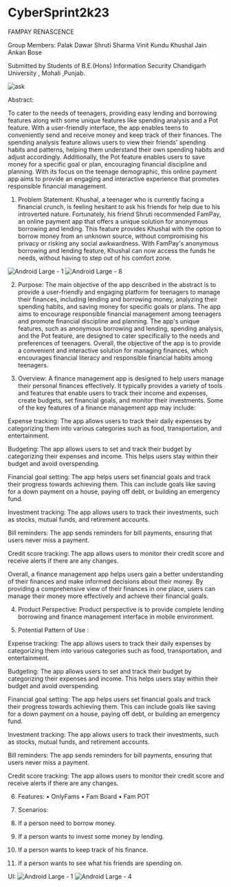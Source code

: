 ﻿# CyberSprint2k23

FAMPAY  RENASCENCE


Group Members:
Palak Dawar
Shruti Sharma
Vinit Kundu
Khushal Jain
Ankan Bose



Submitted by Students of  B.E.(Hons) Information Security
Chandigarh University , Mohali ,Punjab.

![ask](https://user-images.githubusercontent.com/72563220/227749883-04ff7322-c085-49f1-8bd6-c6cf07e26a86.png)



Abstract:

To cater to the needs of teenagers, providing easy lending and borrowing features along with some unique features like spending analysis and a Pot feature. With a user-friendly interface, the app enables teens to conveniently send and receive money and keep track of their finances. The spending analysis feature allows users to view their friends' spending habits and patterns, helping them understand their own spending habits and adjust accordingly. Additionally, the Pot feature enables users to save money for a specific goal or plan, encouraging financial discipline and planning. With its focus on the teenage demographic, this online payment app aims to provide an engaging and interactive experience that promotes responsible financial management.



1.	Problem Statement:
Khushal, a teenager who is currently facing a financial crunch, is feeling hesitant to ask his friends for help due to his introverted nature. Fortunately, his friend Shruti recommended FamPay, an online payment app that offers a unique solution for anonymous borrowing and lending. This feature provides Khushal with the option to borrow money from an unknown source, without compromising his privacy or risking any social awkwardness. With FamPay's anonymous borrowing and lending feature, Khushal can now access the funds he needs, without having to step out of his comfort zone.


![Android Large - 1](https://user-images.githubusercontent.com/72563220/227746408-c8a45485-0059-4716-aa3c-c0d1821b7ea3.png)
![Android Large - 8](https://user-images.githubusercontent.com/72563220/227746427-d4c4c2a4-f500-4459-b3b5-d86bfb8425ed.png)


2.	Purpose: 
The main objective of the app described in the abstract is to provide a user-friendly and engaging platform for teenagers to manage their finances, including lending and borrowing money, analyzing their spending habits, and saving money for specific goals or plans. The app aims to encourage responsible financial management among teenagers and promote financial discipline and planning. The app's unique features, such as anonymous borrowing and lending, spending analysis, and the Pot feature, are designed to cater specifically to the needs and preferences of teenagers. Overall, the objective of the app is to provide a convenient and interactive solution for managing finances, which encourages financial literacy and responsible financial habits among teenagers.


3.	Overview:
A finance management app is designed to help users manage their personal finances effectively. It typically provides a variety of tools and features that enable users to track their income and expenses, create budgets, set financial goals, and monitor their investments.
Some of the key features of a finance management app may include:

Expense tracking: The app allows users to track their daily expenses by categorizing them into various categories such as food, transportation, and entertainment.

Budgeting: The app allows users to set and track their budget by categorizing their expenses and income. This helps users stay within their budget and avoid overspending.

Financial goal setting: The app helps users set financial goals and track their progress towards achieving them. This can include goals like saving for a down payment on a house, paying off debt, or building an emergency fund.

Investment tracking: The app allows users to track their investments, such as stocks, mutual funds, and retirement accounts.

Bill reminders: The app sends reminders for bill payments, ensuring that users never miss a payment.

Credit score tracking: The app allows users to monitor their credit score and receive alerts if there are any changes.

Overall, a finance management app helps users gain a better understanding of their finances and make informed decisions about their money. By providing a comprehensive view of their finances in one place, users can manage their money more effectively and achieve their financial goals.

4.	Product Perspective:
Product perspective is to provide complete lending borrowing and finance management interface in mobile environment.


5.	Potential Pattern of Use :

Expense tracking: The app allows users to track their daily expenses by categorizing them into various categories such as food, transportation, and entertainment.

Budgeting: The app allows users to set and track their budget by categorizing their expenses and income. This helps users stay within their budget and avoid overspending.

Financial goal setting: The app helps users set financial goals and track their progress towards achieving them. This can include goals like saving for a down payment on a house, paying off debt, or building an emergency fund.

Investment tracking: The app allows users to track their investments, such as stocks, mutual funds, and retirement accounts.

Bill reminders: The app sends reminders for bill payments, ensuring that users never miss a payment.

Credit score tracking: The app allows users to monitor their credit score and receive alerts if there are any changes.


6.	Features:
•	OnlyFams
•	Fam Board
•	Fam POT

7.	Scenarios: 
1.	If a person need to borrow money.
2.	If a person wants to invest some money by lending.
3.	If a person wants to keep track of his finance.
4.	If a person wants to see what his friends  are spending on.




UI:
 ![Android Large - 1](https://user-images.githubusercontent.com/72563220/227746449-2fe5cf37-1c05-44c0-b45b-2dc82b74c5ce.png)
![Android Large - 4](https://user-images.githubusercontent.com/72563220/227746453-c631ef9a-d82a-4f54-8077-715231fedb9a.png)

      
